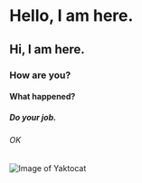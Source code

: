 # Hello, I am here.
## Hi, I am here.
### How are you?
#### What happened?
##### Do your job.
###### OK
![Image of Yaktocat](https://octodex.github.com/images/yaktocat.png)

